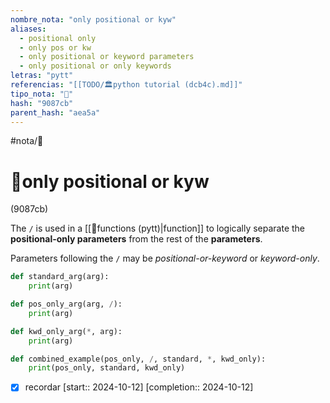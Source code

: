```yaml
---
nombre_nota: "only positional or kyw"
aliases:
  - positional only
  - only pos or kw
  - only positional or keyword parameters
  - only positional or only keywords
letras: "pytt"
referencias: "[[TODO/🏛️python tutorial (dcb4c).md]]"
tipo_nota: "📑"
hash: "9087cb"
parent_hash: "aea5a"
---
```


#nota/📑

# 📑only positional or kyw
<div class="hash">(9087cb)</div>

The `/` is used in a  [[📑functions (pytt)|function]] to logically separate the __positional-only parameters__ from the rest of the __parameters__.

Parameters following the `/` may be _positional-or-keyword_ or _keyword-only_.

```python
def standard_arg(arg):
    print(arg)

def pos_only_arg(arg, /):
    print(arg)

def kwd_only_arg(*, arg):
    print(arg)

def combined_example(pos_only, /, standard, *, kwd_only):
    print(pos_only, standard, kwd_only)
```



- [x] recordar  [start:: 2024-10-12]  [completion:: 2024-10-12]